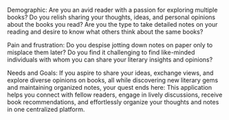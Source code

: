 Demographic: Are you an avid reader with a passion for exploring multiple books? Do you relish sharing your thoughts, ideas, and personal opinions about the books you read? Are you the type to take detailed notes on your reading and desire to know what others think about the same books? 

Pain and frustration: Do you despise jotting down notes on paper only to misplace them later? Do you find it challenging to find like-minded individuals with whom you can share your literary insights and opinions? 

Needs and Goals: If you aspire to share your ideas, exchange views, and explore diverse opinions on books, all while discovering new literary gems and maintaining organized notes, your quest ends here: This application helps you connect with fellow readers, engage in lively discussions, receive book recommendations, and effortlessly organize your thoughts and notes in one centralized platform.
